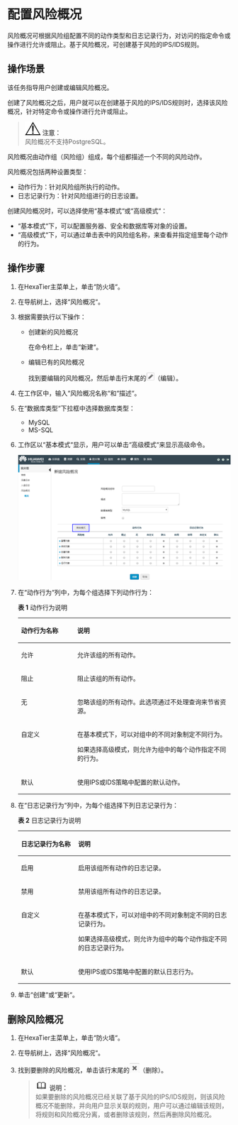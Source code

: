 # 配置风险概况<a name="ZH-CN_TOPIC_0111166352"></a>

风险概况可根据风险组配置不同的动作类型和日志记录行为，对访问的指定命令或操作进行允许或阻止。基于风险概况，可创建基于风险的IPS/IDS规则。

## 操作场景<a name="zh-cn_topic_0110575026_section27234667153559"></a>

该任务指导用户创建或编辑风险概况。

创建了风险概况之后，用户就可以在创建基于风险的IPS/IDS规则时，选择该风险概况，针对特定命令或操作进行允许或阻止。

>![](public_sys-resources/icon-notice.gif) **注意：**   
>风险概况不支持PostgreSQL。  

风险概况由动作组（风险组）组成，每个组都描述一个不同的风险动作。

风险概况包括两种设置类型：

-   动作行为：针对风险组所执行的动作。
-   日志记录行为：针对风险组进行的日志设置。

创建风险概况时，可以选择使用“基本模式“或“高级模式“：

-   “基本模式“下，可以配置服务器、安全和数据库等对象的设置。
-   “高级模式“下，可以通过单击表中的风险组名称，来查看并指定组里每个动作的行为。

## 操作步骤<a name="zh-cn_topic_0110575026_section1579417314189"></a>

1.  在HexaTier主菜单上，单击“防火墙“。
2.  在导航树上，选择“风险概况“。
3.  根据需要执行以下操作：
    -   创建新的风险概况

        在命令栏上，单击“新建“。

    -   编辑已有的风险概况

        找到要编辑的风险概况，然后单击行末尾的![](figures/编辑.png)（编辑）。


4.  在工作区中，输入“风险概况名称“和“描述“。
5.  在“数据库类型“下拉框中选择数据库类型：
    -   MySQL
    -   MS-SQL

6.  工作区以“基本模式“显示，用户可以单击“高级模式“来显示高级命令。

    ![](figures/高级模式.png)

7.  在“动作行为“列中，为每个组选择下列动作行为：

    **表 1**  动作行为说明

    <a name="zh-cn_topic_0110575026_table73115491545"></a>
    <table><thead align="left"><tr id="zh-cn_topic_0110575026_row93214497540"><th class="cellrowborder" valign="top" width="26.46%" id="mcps1.2.3.1.1"><p id="zh-cn_topic_0110575026_p1732144945419"><a name="zh-cn_topic_0110575026_p1732144945419"></a><a name="zh-cn_topic_0110575026_p1732144945419"></a>动作行为名称</p>
    </th>
    <th class="cellrowborder" valign="top" width="73.54%" id="mcps1.2.3.1.2"><p id="zh-cn_topic_0110575026_p33210498549"><a name="zh-cn_topic_0110575026_p33210498549"></a><a name="zh-cn_topic_0110575026_p33210498549"></a>说明</p>
    </th>
    </tr>
    </thead>
    <tbody><tr id="zh-cn_topic_0110575026_row13321349105419"><td class="cellrowborder" valign="top" width="26.46%" headers="mcps1.2.3.1.1 "><p id="zh-cn_topic_0110575026_p5321049185419"><a name="zh-cn_topic_0110575026_p5321049185419"></a><a name="zh-cn_topic_0110575026_p5321049185419"></a>允许</p>
    </td>
    <td class="cellrowborder" valign="top" width="73.54%" headers="mcps1.2.3.1.2 "><p id="zh-cn_topic_0110575026_p6321649155414"><a name="zh-cn_topic_0110575026_p6321649155414"></a><a name="zh-cn_topic_0110575026_p6321649155414"></a>允许该组的所有动作。</p>
    </td>
    </tr>
    <tr id="zh-cn_topic_0110575026_row63294915414"><td class="cellrowborder" valign="top" width="26.46%" headers="mcps1.2.3.1.1 "><p id="zh-cn_topic_0110575026_p1532104935419"><a name="zh-cn_topic_0110575026_p1532104935419"></a><a name="zh-cn_topic_0110575026_p1532104935419"></a>阻止</p>
    </td>
    <td class="cellrowborder" valign="top" width="73.54%" headers="mcps1.2.3.1.2 "><p id="zh-cn_topic_0110575026_p2321949105411"><a name="zh-cn_topic_0110575026_p2321949105411"></a><a name="zh-cn_topic_0110575026_p2321949105411"></a>阻止该组的所有动作。</p>
    </td>
    </tr>
    <tr id="zh-cn_topic_0110575026_row93211496547"><td class="cellrowborder" valign="top" width="26.46%" headers="mcps1.2.3.1.1 "><p id="zh-cn_topic_0110575026_p33224910541"><a name="zh-cn_topic_0110575026_p33224910541"></a><a name="zh-cn_topic_0110575026_p33224910541"></a>无</p>
    </td>
    <td class="cellrowborder" valign="top" width="73.54%" headers="mcps1.2.3.1.2 "><p id="zh-cn_topic_0110575026_p932104911547"><a name="zh-cn_topic_0110575026_p932104911547"></a><a name="zh-cn_topic_0110575026_p932104911547"></a>忽略该组的所有动作。此选项通过不处理查询来节省资源。</p>
    </td>
    </tr>
    <tr id="zh-cn_topic_0110575026_row143224935412"><td class="cellrowborder" valign="top" width="26.46%" headers="mcps1.2.3.1.1 "><p id="zh-cn_topic_0110575026_p12321249105412"><a name="zh-cn_topic_0110575026_p12321249105412"></a><a name="zh-cn_topic_0110575026_p12321249105412"></a>自定义</p>
    </td>
    <td class="cellrowborder" valign="top" width="73.54%" headers="mcps1.2.3.1.2 "><p id="zh-cn_topic_0110575026_p16404173917616"><a name="zh-cn_topic_0110575026_p16404173917616"></a><a name="zh-cn_topic_0110575026_p16404173917616"></a>在基本模式下，可以对组中的不同对象制定不同行为。</p>
    <p id="zh-cn_topic_0110575026_p6328495540"><a name="zh-cn_topic_0110575026_p6328495540"></a><a name="zh-cn_topic_0110575026_p6328495540"></a>如果选择高级模式，则允许为组中的每个动作指定不同的行为。</p>
    </td>
    </tr>
    <tr id="zh-cn_topic_0110575026_row1332194917540"><td class="cellrowborder" valign="top" width="26.46%" headers="mcps1.2.3.1.1 "><p id="zh-cn_topic_0110575026_p2325490548"><a name="zh-cn_topic_0110575026_p2325490548"></a><a name="zh-cn_topic_0110575026_p2325490548"></a>默认</p>
    </td>
    <td class="cellrowborder" valign="top" width="73.54%" headers="mcps1.2.3.1.2 "><p id="zh-cn_topic_0110575026_p113224995410"><a name="zh-cn_topic_0110575026_p113224995410"></a><a name="zh-cn_topic_0110575026_p113224995410"></a>使用IPS或IDS策略中配置的默认动作。</p>
    </td>
    </tr>
    </tbody>
    </table>

8.  在“日志记录行为“列中，为每个组选择下列日志记录行为：

    **表 2**  日志记录行为说明

    <a name="zh-cn_topic_0110575026_table24071645135514"></a>
    <table><thead align="left"><tr id="zh-cn_topic_0110575026_row3408204515515"><th class="cellrowborder" valign="top" width="26.83%" id="mcps1.2.3.1.1"><p id="zh-cn_topic_0110575026_p640874585513"><a name="zh-cn_topic_0110575026_p640874585513"></a><a name="zh-cn_topic_0110575026_p640874585513"></a>日志记录行为名称</p>
    </th>
    <th class="cellrowborder" valign="top" width="73.17%" id="mcps1.2.3.1.2"><p id="zh-cn_topic_0110575026_p10408154545510"><a name="zh-cn_topic_0110575026_p10408154545510"></a><a name="zh-cn_topic_0110575026_p10408154545510"></a>说明</p>
    </th>
    </tr>
    </thead>
    <tbody><tr id="zh-cn_topic_0110575026_row6408174516559"><td class="cellrowborder" valign="top" width="26.83%" headers="mcps1.2.3.1.1 "><p id="zh-cn_topic_0110575026_p1408104525514"><a name="zh-cn_topic_0110575026_p1408104525514"></a><a name="zh-cn_topic_0110575026_p1408104525514"></a>启用</p>
    </td>
    <td class="cellrowborder" valign="top" width="73.17%" headers="mcps1.2.3.1.2 "><p id="zh-cn_topic_0110575026_p54081645135513"><a name="zh-cn_topic_0110575026_p54081645135513"></a><a name="zh-cn_topic_0110575026_p54081645135513"></a>启用该组所有动作的日志记录。</p>
    </td>
    </tr>
    <tr id="zh-cn_topic_0110575026_row164081345205514"><td class="cellrowborder" valign="top" width="26.83%" headers="mcps1.2.3.1.1 "><p id="zh-cn_topic_0110575026_p540804512555"><a name="zh-cn_topic_0110575026_p540804512555"></a><a name="zh-cn_topic_0110575026_p540804512555"></a>禁用</p>
    </td>
    <td class="cellrowborder" valign="top" width="73.17%" headers="mcps1.2.3.1.2 "><p id="zh-cn_topic_0110575026_p140824518553"><a name="zh-cn_topic_0110575026_p140824518553"></a><a name="zh-cn_topic_0110575026_p140824518553"></a>禁用该组所有动作的日志记录。</p>
    </td>
    </tr>
    <tr id="zh-cn_topic_0110575026_row94087456554"><td class="cellrowborder" valign="top" width="26.83%" headers="mcps1.2.3.1.1 "><p id="zh-cn_topic_0110575026_p194081745185514"><a name="zh-cn_topic_0110575026_p194081745185514"></a><a name="zh-cn_topic_0110575026_p194081745185514"></a>自定义</p>
    </td>
    <td class="cellrowborder" valign="top" width="73.17%" headers="mcps1.2.3.1.2 "><p id="zh-cn_topic_0110575026_p17846204219612"><a name="zh-cn_topic_0110575026_p17846204219612"></a><a name="zh-cn_topic_0110575026_p17846204219612"></a>在基本模式下，可以对组中的不同对象制定不同的日志记录行为。</p>
    <p id="zh-cn_topic_0110575026_p1940894516555"><a name="zh-cn_topic_0110575026_p1940894516555"></a><a name="zh-cn_topic_0110575026_p1940894516555"></a>如果选择高级模式，则允许为组中的每个动作指定不同的日志记录行为。</p>
    </td>
    </tr>
    <tr id="zh-cn_topic_0110575026_row740814595511"><td class="cellrowborder" valign="top" width="26.83%" headers="mcps1.2.3.1.1 "><p id="zh-cn_topic_0110575026_p174081945155516"><a name="zh-cn_topic_0110575026_p174081945155516"></a><a name="zh-cn_topic_0110575026_p174081945155516"></a>默认</p>
    </td>
    <td class="cellrowborder" valign="top" width="73.17%" headers="mcps1.2.3.1.2 "><p id="zh-cn_topic_0110575026_p20408104512559"><a name="zh-cn_topic_0110575026_p20408104512559"></a><a name="zh-cn_topic_0110575026_p20408104512559"></a>使用IPS或IDS策略中配置的默认日志行为。</p>
    </td>
    </tr>
    </tbody>
    </table>

9.  单击“创建“或“更新“。

## 删除风险概况<a name="zh-cn_topic_0110575026_section2026315620192"></a>

1.  在HexaTier主菜单上，单击“防火墙“。
2.  在导航树上，选择“风险概况“。
3.  找到要删除的风险概况，单击该行末尾的![](figures/删除.png)（删除）。

    >![](public_sys-resources/icon-note.gif) **说明：**   
    >如果要删除的风险概况已经关联了基于风险的IPS/IDS规则，则该风险概况不能删除，并向用户显示关联的规则，用户可以通过编辑该规则，将规则和风险概况分离，或者删除该规则，然后再删除风险概况。  


